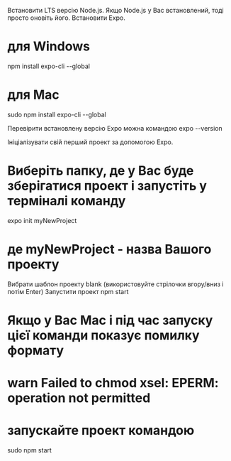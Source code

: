 Встановити LTS версію Node.js. Якщо Node.js у Вас встановлений, тоді просто оновіть його.
Встановити Expo.

# для Windows
npm install expo-cli --global

# для Mac
sudo npm install expo-cli --global

Перевірити встановлену версію Expo можна командою
expo --version

Ініціалізувати свій перший проект за допомогою Expo.
# Виберіть папку, де у Вас буде зберігатися проект і запустіть у терміналі команду

expo init myNewProject

# де myNewProject - назва Вашого проекту


Вибрати шаблон проекту blank (використовуйте стрілочки вгору/вниз і потім Enter)
Запустити проект
npm start

# Якщо у Вас Mac і під час запуску цієї команди показує помилку формату
# warn Failed to chmod xsel: EPERM: operation not permitted
# запускайте проект командою

sudo npm start
